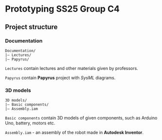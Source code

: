 # Prototyping SS25 Group C4

## Project structure

### Documentation

```
Documentation/
|— Lectures/
|— Papyrus/
```

`Lectures` contain lectures and other materials given by professors.

`Papyrus` contain **Papyrus** project with *SysML* diagrams.

### 3D models

```
3D models/
|— Basic components/
|— Assembly.iam 
```

`Basic components` contain 3D models of given components, such as Arduino Uno, battery, motors etc.

`Assembly.iam` - an assembly of the robot made in **Autodesk Inventor**.
